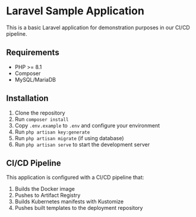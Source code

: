 # Laravel Sample Application

This is a basic Laravel application for demonstration purposes in our CI/CD pipeline.

## Requirements

- PHP >= 8.1
- Composer
- MySQL/MariaDB

## Installation

1. Clone the repository
2. Run `composer install`
3. Copy `.env.example` to `.env` and configure your environment
4. Run `php artisan key:generate`
5. Run `php artisan migrate` (if using database)
6. Run `php artisan serve` to start the development server

## CI/CD Pipeline

This application is configured with a CI/CD pipeline that:
1. Builds the Docker image
2. Pushes to Artifact Registry
3. Builds Kubernetes manifests with Kustomize
4. Pushes built templates to the deployment repository
